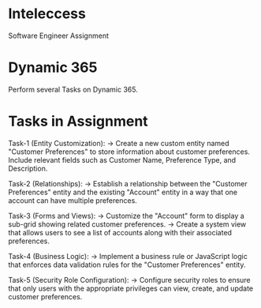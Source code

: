 # Inteleccess
Software Engineer Assignment
# Dynamic 365
Perform several Tasks on Dynamic 365.
# Tasks in Assignment

Task-1 (Entity Customization):
-> Create a new custom entity named "Customer Preferences" to store 
   information about customer preferences. Include relevant fields such as 
   Customer Name, Preference Type, and Description.
   
Task-2 (Relationships):
  -> Establish a relationship between the "Customer Preferences" entity and 
     the existing "Account" entity in a way that one account can have 
     multiple preferences.
     
Task-3 (Forms and Views):
  -> Customize the "Account" form to display a sub-grid showing related 
     customer preferences.
  -> Create a system view that allows users to see a list of accounts along 
     with their associated preferences.
     
Task-4 (Business Logic):
  -> Implement a business rule or JavaScript logic that enforces data 
     validation rules for the "Customer Preferences" entity.
     
Task-5 (Security Role Configuration):
-> Configure security roles to ensure that only users with the appropriate 
   privileges can view, create, and update customer preferences.
